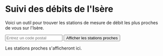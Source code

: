 # Suivi des débits de l'Isère

Voici un outil pour trouver les stations de mesure de débit les plus proches de vous sur l'Isère.

<input type="text" id="codePostal" placeholder="Entrez un code postal">
<button onclick="afficherStationsProches()">Afficher les stations proches</button>
<p id="stations-proches">Les stations proches s'afficheront ici.</p>

<script>
// Fonction pour récupérer les stations sur l'Isère
async function getStations() {
    const url = 'https://hubeau.eaufrance.fr/api/v2/hydrometrie/referentiel/stations?code_entite=W&libelle_cours_eau=Isère&size=100';
    try {
        const response = await fetch(url);
        if (!response.ok) {
            throw new Error(`HTTP error! status: ${response.status}`);
        }
        const data = await response.json();
        console.log('Stations récupérées :', data.data); // Log des stations récupérées
        return data.data;
    } catch (error) {
        console.error('Erreur lors de la récupération des stations :', error);
        return [];
    }
}

// Fonction pour calculer la distance en km entre deux points géographiques
function calculateDistance(lat1, lon1, lat2, lon2) {
    const R = 6371; // Rayon de la Terre en km
    const dLat = toRadians(lat2 - lat1);
    const dLon = toRadians(lon2 - lon1);
    const a =
        Math.sin(dLat / 2) * Math.sin(dLat / 2) +
        Math.cos(toRadians(lat1)) * Math.cos(toRadians(lat2)) *
        Math.sin(dLon / 2) * Math.sin(dLon / 2);
    const c = 2 * Math.atan2(Math.sqrt(a), Math.sqrt(1 - a));
    return R * c;
}

// Convertir les degrés en radians
function toRadians(degrees) {
    return degrees * Math.PI / 180;
}

// Fonction pour récupérer le débit d'une station
async function getDebitStation(codeStation) {
    const url = `https://hubeau.eaufrance.fr/api/v2/hydrometrie/observations_tr?code_entite=${codeStation}&grandeur_hydro=Q&size=1`;
    try {
        const response = await fetch(url);
        if (!response.ok) {
            throw new Error(`HTTP error! status: ${response.status}`);
        }
        const data = await response.json();
        if (data.data && data.data.length > 0) {
            return data.data[0].resultat_obs / 1000; // Conversion en m³/s
        }
        return 'N/A';
    } catch (error) {
        console.error('Erreur lors de la récupération du débit :', error);
        return 'N/A';
    }
}

// Fonction pour obtenir les coordonnées à partir d'un code postal
async function getCoordinatesFromPostalCode(postalCode) {
    const url = `https://nominatim.openstreetmap.org/search?postalcode=${postalCode}&country=France&format=json`;

    try {
        const response = await fetch(url);
        if (!response.ok) {
            throw new Error(`HTTP error! status: ${response.status}`);
        }
        const data = await response.json();
        if (data && data.length > 0) {
            return {
                latitude: parseFloat(data[0].lat),
                longitude: parseFloat(data[0].lon)
            };
        }
        return null;
    } catch (error) {
        console.error('Erreur lors de la récupération des coordonnées :', error);
        return null;
    }
}

// Fonction principale pour afficher les stations proches
async function afficherStationsProches() {
    const codePostal = document.getElementById('codePostal').value;
    if (!codePostal) {
        alert('Veuillez entrer un code postal.');
        return;
    }

    const coordinates = await getCoordinatesFromPostalCode(codePostal);
    if (!coordinates) {
        alert('Impossible de trouver les coordonnées pour ce code postal.');
        return;
    }

    // Afficher les coordonnées du code postal
    const stationsProchesElement = document.getElementById('stations-proches');
    stationsProchesElement.innerHTML = `<p>Coordonnées pour le code postal ${codePostal} : Latitude ${coordinates.latitude}, Longitude ${coordinates.longitude}</p>`;

    const stations = await getStations();

    // Afficher les résultats intermédiaires des stations
    stationsProchesElement.innerHTML += '<h3>Résultats intermédiaires des stations :</h3>';
    if (stations.length === 0) {
        stationsProchesElement.innerHTML += '<p>Aucune station trouvée.</p>';
        return;
    }

    for (const station of stations) {
        if (station.latitude_station && station.longitude_station) {
            stationsProchesElement.innerHTML += `<p>${station.libelle_station} : Latitude ${station.latitude_station}, Longitude ${station.longitude_station}</p>`;
        }
    }

    // Calculer et afficher les distances et les débits
    stationsProchesElement.innerHTML += '<h3>Stations avec distances et débits :</h3>';
    for (const station of stations) {
        if (station.latitude && station.longitude) {
            const distance = calculateDistance(
                coordinates.latitude,
                coordinates.longitude,
                parseFloat(station.latitude_station),
                parseFloat(station.longitude_station)
            );
            const debit = await getDebitStation(station.code_station);
            stationsProchesElement.innerHTML += `<p>${station.libelle_station} : Distance: ${distance.toFixed(2)} km, Débit: ${debit} m³/s</p>`;
        }
    }
}
</script>
